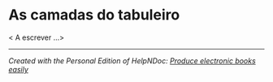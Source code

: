 # As camadas do tabuleiro

\< A escrever ...\>

***
_Created with the Personal Edition of HelpNDoc: [Produce electronic books easily](<https://www.helpndoc.com/create-epub-ebooks>)_
